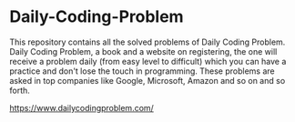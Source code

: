 # Daily-Coding-Problem
This repository contains all the solved problems of Daily Coding Problem. Daily Coding Problem, a book and a website on registering, the one will receive a problem daily (from easy level to difficult) which you can have a practice and don't lose the touch in programming. These problems are asked in top companies like Google, Microsoft, Amazon and so on and so forth. 

https://www.dailycodingproblem.com/
